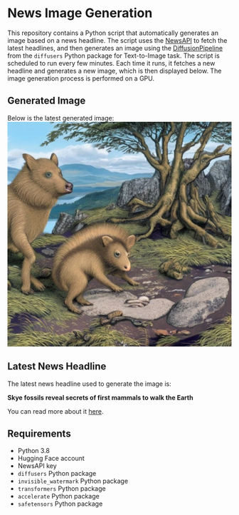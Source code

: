 # News Image Generation
This repository contains a Python script that automatically generates an image based on a news headline. The script uses the [NewsAPI](https://newsapi.org/) to fetch the latest headlines, and then generates an image using the [DiffusionPipeline](https://github.com/huggingface/diffusers) from the `diffusers` Python package for Text-to-Image task.
The script is scheduled to run every few minutes. Each time it runs, it fetches a new headline and generates a new image, which is then displayed below. The image generation process is performed on a GPU.

## Generated Image
Below is the latest generated image:
![Generated Image](image.png)

## Latest News Headline
The latest news headline used to generate the image is:

**Skye fossils reveal secrets of first mammals to walk the Earth**

You can read more about it [here](https://news.google.com/rss/articles/CBMiWkFVX3lxTE14X2F4Q25DaWQ1Nk9hSVo2Um9ZakFvelJDMkFpczIyRnBGQWhTaXlyMHlTNE5PdHlPWFRqN1N6Z2xHT0pPczYwVnFQS3ZYSWlLYzlfWVJEcWZnUdIBX0FVX3lxTE12dmttVGFXMlB4c0pkRGFEbVVTVmtzRHRnTUdwazJoMEtobDBDdWJnLXhFRkdKWGhLQy11cHpkRDdLMDB1Rkp6REFOdzNUUWJJbjltbHR5T0NqRnVUZkxF?oc=5).

## Requirements
- Python 3.8
- Hugging Face account
- NewsAPI key
- `diffusers` Python package
- `invisible_watermark` Python package
- `transformers` Python package
- `accelerate` Python package
- `safetensors` Python package
